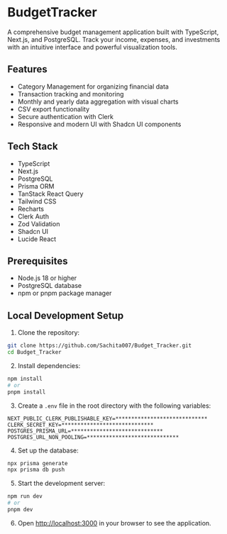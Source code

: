 # BudgetTracker

A comprehensive budget management application built with TypeScript, Next.js, and PostgreSQL. Track your income, expenses, and investments with an intuitive interface and powerful visualization tools.

## Features

- Category Management for organizing financial data
- Transaction tracking and monitoring
- Monthly and yearly data aggregation with visual charts
- CSV export functionality
- Secure authentication with Clerk
- Responsive and modern UI with Shadcn UI components

## Tech Stack

- TypeScript
- Next.js
- PostgreSQL
- Prisma ORM
- TanStack React Query
- Tailwind CSS
- Recharts
- Clerk Auth
- Zod Validation
- Shadcn UI
- Lucide React

## Prerequisites

- Node.js 18 or higher
- PostgreSQL database
- npm or pnpm package manager

## Local Development Setup

1. Clone the repository:
```bash
git clone https://github.com/Sachita007/Budget_Tracker.git
cd Budget_Tracker
```

2. Install dependencies:
```bash
npm install
# or
pnpm install
```

3. Create a `.env` file in the root directory with the following variables:
```
NEXT_PUBLIC_CLERK_PUBLISHABLE_KEY=*****************************
CLERK_SECRET_KEY=*****************************
POSTGRES_PRISMA_URL=*****************************
POSTGRES_URL_NON_POOLING=*****************************
```

4. Set up the database:
```bash
npx prisma generate
npx prisma db push
```

5. Start the development server:
```bash
npm run dev
# or
pnpm dev
```

6. Open [http://localhost:3000](http://localhost:3000) in your browser to see the application.
